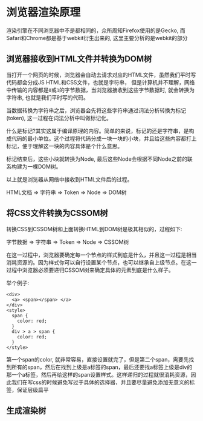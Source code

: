 # 浏览器渲染原理
渲染引擎在不同浏览器中不是都相同的，众所周知Firefox使用的是Gecko, 而Safari和Chrome都是基于webkit衍生出来的, 这里主要分析的是webkit的部分

## 浏览器接收到HTML文件并转换为DOM树

当打开一个网页的时候，浏览器会自动去请求对应的HTML文件，虽然我们平时写代码都会分成JS HTML和CSS文件，也就是字符串， 但是计算机并不理解，网络中传输的内容都是`0`或`1`的字节数据，当浏览器接收到这些字节数据时, 就会转换为字符串, 也就是我们平时写的代码。

当数据转换为字符串之后，浏览器会先将这些字符串通过词法分析转换为标记(token), 这一过程在词法分析中叫做标记化。

什么是标记?其实这属于编译原理的内容。简单的来说，标记的还是字符串，是构成代码的最小单位。这个过程将代码分成一块一块的小块，并且给这些内容都打上标记，便于理解这一块的内容具体是个什么意思。

标记结束后，这些小块就转换为Node, 最后这些Node会根据不同Node之前的联系构建为一棵DOM树。

以上就是浏览器从网络中接收到HTML文件后的过程。

HTML文档 => 字符串 => Token => Node => DOM树

## 将CSS文件转换为CSSOM树

转换CSS到CSSOM树和上面转换HTML到DOM树是极其相似的，过程如下:

字节数据 => 字符串 => Token => Node => CSSOM树

在这一过程中，浏览器要确定每一个节点的样式到底是什么，并且这一过程是相当消耗资源的。因为样式你可以自行设置某个节点，也可以继承自上级节点。在这一过程中浏览器必须要递归CSSOM树来确定具体的元素到底是什么样子。

举个例子:

```
<div>
  <a> <span></span> </a>
</div>
<style>
  span {
    color: red;
  }
  div > a > span {
    color: red;
  }
</style>
```

第一个span的color, 就非常容易，直接设置就完了，但是第二个span，需要先找到所有的span，然后在找到上级是a标签的span，最后还要找a标签上级是div的那一个a标签，然后再给这样的span设置样式。这样递归的过程就很消耗资源，因此我们在写css的时候避免写过于具体的选择器，并且要尽量避免添加无意义的标签，保证层级扁平

## 生成渲染树